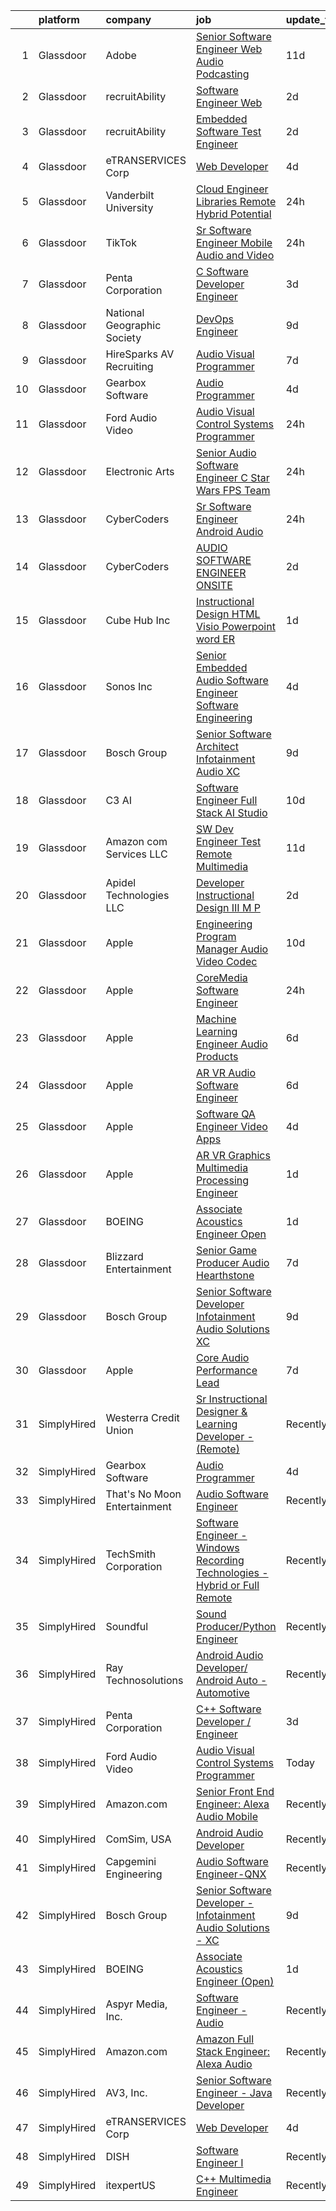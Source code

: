 

|    | platform    | company                      | job                                                                                                                                                                                                                                                                                                                                                                                                                                                                                                                                                                                                                                                                                                                                                                                                                                                                                                                                                                                                                                                                                                                                                                                                                                                                                                                                                                                                                                                                                                                                                               | update_time   | location           |
|---:|:------------|:-----------------------------|:------------------------------------------------------------------------------------------------------------------------------------------------------------------------------------------------------------------------------------------------------------------------------------------------------------------------------------------------------------------------------------------------------------------------------------------------------------------------------------------------------------------------------------------------------------------------------------------------------------------------------------------------------------------------------------------------------------------------------------------------------------------------------------------------------------------------------------------------------------------------------------------------------------------------------------------------------------------------------------------------------------------------------------------------------------------------------------------------------------------------------------------------------------------------------------------------------------------------------------------------------------------------------------------------------------------------------------------------------------------------------------------------------------------------------------------------------------------------------------------------------------------------------------------------------------------|:--------------|:-------------------|
|  1 | Glassdoor   | Adobe                        | [Senior Software Engineer  Web   Audio   Podcasting ](https://www.glassdoor.com/partner/jobListing.htm?pos=128&ao=1136043&s=58&guid=00000181bdaafd27aa5a0f61212ffbb9&src=GD_JOB_AD&t=SR&vt=w&cs=1_4ca866ab&cb=1656744509271&jobListingId=1007951283146&jrtk=3-0-1g6uqlvfojm6k801-1g6uqlvg8joqf800-a4f231323184ed3b-)                                                                                                                                                                                                                                                                                                                                                                                                                                                                                                                                                                                                                                                                                                                                                                                                                                                                                                                                                                                                                                                                                                                                                                                                                                              | 11d           | New York, NY       |
|  2 | Glassdoor   | recruitAbility               | [Software Engineer  Web](https://www.glassdoor.com/partner/jobListing.htm?pos=106&ao=1110586&s=58&guid=00000181bdaafd27aa5a0f61212ffbb9&src=GD_JOB_AD&t=SR&vt=w&ea=1&cs=1_4664ac13&cb=1656744509269&jobListingId=1007971101663&cpc=9C4F014304452074&jrtk=3-0-1g6uqlvfojm6k801-1g6uqlvg8joqf800-45679873610a2f59--6NYlbfkN0CGG9KWCDlpnNsyBDyIiP_Q0811kl3MMa1wmNp0I1WtkTaTZU1gJWaiKEGe9oYuZ3BJaXZW2xb0dL9AmPmx88vvT_4dPwvUChtZXbeBVXuk9NFr3O8s1gPK6WZgNXHtzohum_xG8dX4dbts-d6y_jSLk6TmMo2gVw_Hi0jsbwNdrIyMP7DvklEXCT9lEkRlW0wb-UzflvRMwM_zbTYnOkUo2NUW3cOvVqLH7vLakTBCjmaXvz_RLNcd6mqoq3ZPnp-vUpadGdYwGimENyzTc4MfauXzW9Furj3-25V9Oe2GbyOBknZKoAI0y6ben5pY0Wbffgki5XK0OTihpMdIP7Axe_9Gb2LxKCHX6rDUIoppmP6Yn1U8hcD4a4dbnYH3DMmr0kSAdW7m8iRx6Xf7C426R9RJ0NrJ4xYcaSf-O3zjAg2_5hqr19JkBMKyFtP8tGCNqKOxodBjgO5E4yePq_RnhSbjgpyVMj4wkUmDLJOMn-FA8kj42NaoZwHlj1xiwKEcMhWMs7V8s4B63QhKfXSJ)                                                                                                                                                                                                                                                                                                                                                                                                                                                                                                                                                                                                                                                                                 | 2d            | Anaheim, CA        |
|  3 | Glassdoor   | recruitAbility               | [Embedded Software Test Engineer](https://www.glassdoor.com/partner/jobListing.htm?pos=105&ao=1110586&s=58&guid=00000181bdaafd27aa5a0f61212ffbb9&src=GD_JOB_AD&t=SR&vt=w&ea=1&cs=1_a41fcf88&cb=1656744509269&jobListingId=1007971101679&cpc=70D6958B2CFB98E6&jrtk=3-0-1g6uqlvfojm6k801-1g6uqlvg8joqf800-68bf03114f3eff8f--6NYlbfkN0CGG9KWCDlpnNsyBDyIiP_Q0811kl3MMa1wmNp0I1WtkTaTZU1gJWaiKEGe9oYuZ3BJaXZW2xb0dKsUdBSj9qgowUqRvgki_kYbpLGuglAvXY058qqgK3wCMyWAS-ki_gvvvpQGA5jLyMugVnswIAyaxVwBGsTTZ9Al5pgjfhfXatk1cBd81YYCJeOrrS2xhoQu1i3WpfycCg64JKPt9yMQ7dlx_pdX0eLnV5EEYkFPq2KGHLZJa2k_reCd_e52M_Z69_ayyr1-lRl7ny7TrPea8xpPFhlDPc6Xm5g1a9OXhXAChNPrpvcXfm2TwKAU_Vh_Zw3DP1Cjgjr7BcGqsB12PVjoQVlt1cqlXMdIFhlta93gvUZaayIs54FpfOnZzOwcUZH6_wvh8yjpCBoWVQYE43BrFVacSnFmr5xGndWaBRe1a0ph1OheT1Vlz34HoDgEAXczeDRfN4_uAPEB3G-xm-jDbYesNrai-8tR3wBajApzdE4Prz9Ary_4LMIgNBgy1exJ3N5owEJ2Vu4tjBP8)                                                                                                                                                                                                                                                                                                                                                                                                                                                                                                                                                                                                                                                                        | 2d            | Anaheim, CA        |
|  4 | Glassdoor   | eTRANSERVICES Corp           | [Web Developer](https://www.glassdoor.com/partner/jobListing.htm?pos=120&ao=1136043&s=58&guid=00000181bdaafd27aa5a0f61212ffbb9&src=GD_JOB_AD&t=SR&vt=w&ea=1&cs=1_a1867a8c&cb=1656744509271&jobListingId=1007966492253&jrtk=3-0-1g6uqlvfojm6k801-1g6uqlvg8joqf800-0b4d931cfa313b9a-)                                                                                                                                                                                                                                                                                                                                                                                                                                                                                                                                                                                                                                                                                                                                                                                                                                                                                                                                                                                                                                                                                                                                                                                                                                                                               | 4d            | Remote             |
|  5 | Glassdoor   | Vanderbilt University        | [Cloud Engineer  Libraries  Remote Hybrid Potential ](https://www.glassdoor.com/partner/jobListing.htm?pos=124&ao=1136043&s=58&guid=00000181bdaafd27aa5a0f61212ffbb9&src=GD_JOB_AD&t=SR&vt=w&cs=1_616385cf&cb=1656744509271&jobListingId=1007977526688&jrtk=3-0-1g6uqlvfojm6k801-1g6uqlvg8joqf800-c3977357fc7c0025-)                                                                                                                                                                                                                                                                                                                                                                                                                                                                                                                                                                                                                                                                                                                                                                                                                                                                                                                                                                                                                                                                                                                                                                                                                                              | 24h           | Nashville, TN      |
|  6 | Glassdoor   | TikTok                       | [Sr  Software Engineer  Mobile Audio and Video](https://www.glassdoor.com/partner/jobListing.htm?pos=129&ao=1136043&s=58&guid=00000181bdaafd27aa5a0f61212ffbb9&src=GD_JOB_AD&t=SR&vt=w&cs=1_cf603066&cb=1656744509271&jobListingId=1007977692020&jrtk=3-0-1g6uqlvfojm6k801-1g6uqlvg8joqf800-fb4d70513ed015d7-)                                                                                                                                                                                                                                                                                                                                                                                                                                                                                                                                                                                                                                                                                                                                                                                                                                                                                                                                                                                                                                                                                                                                                                                                                                                    | 24h           | Seattle, WA        |
|  7 | Glassdoor   | Penta Corporation            | [C   Software Developer   Engineer](https://www.glassdoor.com/partner/jobListing.htm?pos=123&ao=1136043&s=58&guid=00000181bdaafd27aa5a0f61212ffbb9&src=GD_JOB_AD&t=SR&vt=w&ea=1&cs=1_7b1cd10e&cb=1656744509271&jobListingId=1007968416590&jrtk=3-0-1g6uqlvfojm6k801-1g6uqlvg8joqf800-40ff0cdbb3ffb393-)                                                                                                                                                                                                                                                                                                                                                                                                                                                                                                                                                                                                                                                                                                                                                                                                                                                                                                                                                                                                                                                                                                                                                                                                                                                           | 3d            | New Orleans, LA    |
|  8 | Glassdoor   | National Geographic Society  | [DevOps Engineer](https://www.glassdoor.com/partner/jobListing.htm?pos=121&ao=1136043&s=58&guid=00000181bdaafd27aa5a0f61212ffbb9&src=GD_JOB_AD&t=SR&vt=w&cs=1_7fcab3a8&cb=1656744509271&jobListingId=1007957299914&jrtk=3-0-1g6uqlvfojm6k801-1g6uqlvg8joqf800-01442dfdf19e8060-)                                                                                                                                                                                                                                                                                                                                                                                                                                                                                                                                                                                                                                                                                                                                                                                                                                                                                                                                                                                                                                                                                                                                                                                                                                                                                  | 9d            | Washington, DC     |
|  9 | Glassdoor   | HireSparks AV Recruiting     | [Audio Visual Programmer](https://www.glassdoor.com/partner/jobListing.htm?pos=104&ao=1110586&s=58&guid=00000181bdaafd27aa5a0f61212ffbb9&src=GD_JOB_AD&t=SR&vt=w&ea=1&cs=1_f389bc75&cb=1656744509269&jobListingId=1007962152211&cpc=2187E14FC6F1B769&jrtk=3-0-1g6uqlvfojm6k801-1g6uqlvg8joqf800-30d8063e3354d002--6NYlbfkN0CgISsLKYw0qJRFWluNVVgIYeD3xM8qesrjCvAKwjwwKRSQqxAUlElEhVVO1a0J4UkQxuKBuZqvV_u3_SluAO4p8IUus2WhgIZndGn8qQe3dORMnxHXS2SNOdrWatsl1s-WK7elDllfyWsddzaaX4hceKOAmMqhEe6FXSBvAtsWP1x7VpqR8zkOcCsgKwZgXVUnSPq8d75Q4vD7uMlpkuTYy1FcCqEQ4ztQ_l9b5G4m61BU72LAUc9-ziIimvMUKqQC6hxk5JoxfY50VJN5Fagu_AgokWnjWgAPQc0X8i7Cw4kCzlMWsN2h6N62yzj1-UklYHV9f4FrqaG6jd9fG8mo2oNuSK9DqgSWH2ak30yKiEYfDDpn2uImguDnpbeNDX0YQ2gGjFJV2YX_JvJDHumIKGPbbUEZnjeesnDWVnm1l5p6xyWaWPh9z-raYMBw9Kmv6Jq7zjOtz19vAPm5E8VKiFgRu5M9zgDNTJw45k96ZWygoTEluw5Q9q81lvJVA34ukoRGk0Fmy95RmalTBNkZ)                                                                                                                                                                                                                                                                                                                                                                                                                                                                                                                                                                                                                                                                                | 7d            | Lebanon, NJ        |
| 10 | Glassdoor   | Gearbox Software             | [Audio Programmer](https://www.glassdoor.com/partner/jobListing.htm?pos=122&ao=1136043&s=58&guid=00000181bdaafd27aa5a0f61212ffbb9&src=GD_JOB_AD&t=SR&vt=w&ea=1&cs=1_98586d99&cb=1656744509271&jobListingId=1007967708425&jrtk=3-0-1g6uqlvfojm6k801-1g6uqlvg8joqf800-b083600c6f706150-)                                                                                                                                                                                                                                                                                                                                                                                                                                                                                                                                                                                                                                                                                                                                                                                                                                                                                                                                                                                                                                                                                                                                                                                                                                                                            | 4d            | Frisco, TX         |
| 11 | Glassdoor   | Ford Audio Video             | [Audio Visual Control Systems Programmer](https://www.glassdoor.com/partner/jobListing.htm?pos=102&ao=1110586&s=58&guid=00000181bdaafd27aa5a0f61212ffbb9&src=GD_JOB_AD&t=SR&vt=w&ea=1&cs=1_71e81817&cb=1656744509269&jobListingId=1007977176861&cpc=10100C7693495614&jrtk=3-0-1g6uqlvfojm6k801-1g6uqlvg8joqf800-44dcc518f9355d1f--6NYlbfkN0D5Qh5ztHRJazBopTDU4c15ovZ4yuEHLDrRszDAd4mXZfEM9UhCL-UOGfuzT-KuljJ40nBEGqW7aBbUhUVGX6_0PWM0e8GI2zZ9JO4594xRtT-fOVn5G58ru5gMU2NEhfTFst6-Tw1YmZ5HHSpmjQ8S0YjzVhaCEFLztjlwY5zxJEfWZqr9VR3wdK-7XFD0rtfRc947Zu25OS0nQcWAOKoBdBhfqykN74CRjNcaXROZY1u_2AD11jgpGO5sW_UE22Y9phaGT3aPf3oFRi2JuHkrEMozTbUBwJ1wFWitLk3SlifamxWCLI15bcIVTlz6nRpFbmhSEIE2cz59abw8vIb21jBy5FW6QpGDyjelHx68LIW-RwhV1tGrPfU5yiiMVsiEk13AXon2_3aRK8LbX5WF9wrzqU-j1rzxt3H0mcTOTw83wt5RUAMIzr-quvKJMy6HgyuxGhrx-qu9FtHzg9uee1iRUy6ex47jJVcqi3KlSxjd_APqskb2vgoJQ3VLonLfXmKzqd2_H7za-QKzrfk4)                                                                                                                                                                                                                                                                                                                                                                                                                                                                                                                                                                                                                                                                | 24h           | Oklahoma City, OK  |
| 12 | Glassdoor   | Electronic Arts              | [Senior Audio Software Engineer   C    Star Wars FPS Team ](https://www.glassdoor.com/partner/jobListing.htm?pos=127&ao=1136043&s=58&guid=00000181bdaafd27aa5a0f61212ffbb9&src=GD_JOB_AD&t=SR&vt=w&cs=1_f643f9d2&cb=1656744509271&jobListingId=1007977803487&jrtk=3-0-1g6uqlvfojm6k801-1g6uqlvg8joqf800-17edc09a89127899-)                                                                                                                                                                                                                                                                                                                                                                                                                                                                                                                                                                                                                                                                                                                                                                                                                                                                                                                                                                                                                                                                                                                                                                                                                                        | 24h           | Los Angeles, CA    |
| 13 | Glassdoor   | CyberCoders                  | [Sr  Software Engineer   Android Audio](https://www.glassdoor.com/partner/jobListing.htm?pos=119&ao=1110586&s=58&guid=00000181bdaafd27aa5a0f61212ffbb9&src=GD_JOB_AD&t=SR&vt=w&ea=1&cs=1_9f7096fe&cb=1656744509271&jobListingId=1007977538396&cpc=654405A9B1E0A9F5&jrtk=3-0-1g6uqlvfojm6k801-1g6uqlvg8joqf800-23762c36b27480b4--6NYlbfkN0CpFJQzrgRR8WqXWK1qKKEqALWJw739KlKqr2H-MSI4eoBlI4EFrmor2FYZMP3muM2s5Nb0lMR34q9D4ljDraln6sxfP1KG9uQNNKWfwBRgSWjGVh13GmYmtulbvL_lWxCxQ2lRjCrPrqh3pj9oJforWq8MpjDBWwDu4NDJbWdvumv44t-5thIOSi-48tuqKih8QlyOgwQYjP8XP3AyA9hCUwLAt40PqDXjMHj6s5Dy2x-THZBGqupyXJHZgBGFdmLzzToeyX9dA_7vF1SJLazfxDnLK6thfFH6PfiYYgwzLi7UBzWM62TzjoJx6ouctCus_mcqC_It247vMKSrEQ-I197-xlqlrc6fd2HVKrs0WVAQCD-LPwfFzMJJCq4D8_DxceejxLGEY7Se0KWitHCSHS2t3jkxiumJ_f2i5xhKo6xhyX4PMXqMV7CEMbmLZjcNX4mcl9TImAVYsLnFy14H9zRFi4uAD-ViRDjoJTgI3KLGJIgXu5m_gyCqfWgvFMQQ675EMFXPqsXHRUSK5FVXXDUu8Zp2IV43vdL9x5ObHkv9hgWOQDcbWW7eSkzlIJ-NQ65MyImK5Cl-GpgoOWcrN05gGAN0fGVLW-U_L8Vn8lsO-6g3TpD9wKpsIYk9y1oD3vk1sY663C8WfwTpPf8hu_NmMx7JSoPSBXwuoVsffcJFGofgWM2YgGiBb_9h4rqXb0nh8BgrPp2sgKGkMyWnwGwzgREipHCmW7BOVg06uRGVaRKVsCGhgENi9ZCov-zsQTXcTfk-HcWI_LhMqcuLdGoHYzz-wvQ2G9vZ3jmqc2kpTsbmCx6Qgcuvbul1y3JLVhKwuFhSF98rTfItLLClKDbDIozJbF4lBlTvfPZ-NsL5J6Rfj3Qq4jCIHUqdfFltjgcQU_AH5T15tQB9flST8LQeqYQ2BzqFKp5HLDP9G_kUO5VT9o4chuWCMAW2uAlA4rKZ2cb9VJIbG-WzEQiOn-JClUYU6eK17kgg3IZ37Q%3D%3D)                                                                                                                                                                      | 24h           | Encinitas, CA      |
| 14 | Glassdoor   | CyberCoders                  | [AUDIO SOFTWARE ENGINEER   ONSITE](https://www.glassdoor.com/partner/jobListing.htm?pos=117&ao=1110586&s=58&guid=00000181bdaafd27aa5a0f61212ffbb9&src=GD_JOB_AD&t=SR&vt=w&ea=1&cs=1_466d3012&cb=1656744509271&jobListingId=1007971116105&cpc=FB7E4A1762AE5BEC&jrtk=3-0-1g6uqlvfojm6k801-1g6uqlvg8joqf800-7de74258abef3f4f--6NYlbfkN0CpFJQzrgRR8WqXWK1qKKEqALWJw739KlKqr2H-MSI4eoBlI4EFrmor2FYZMP3muM22GLzNsMmROHlFnW462upHBo16MwKCrZUPY5sbUmJVvFgZlZOB6K4TTBzV2oLj440xyaVcRxuZVT_JFALo6hknkCb_DgauWlCsisZ6WgS4VPUdUOmzlgbvnAcsg0Wfgml7dwm1KccKXEPQj5UqUoCpbvCw5RmU2k9jFuUnY3JOSX3ufJyPqOmtMv_hJ_b7knrl3G8vjh3Mf-IyIONK8UTkv5Rw9bHRxiyHu-2PH-DkMEt7r9R6-V_724HRe5cVpRaQVq7cWhD1gjRGYt60W34EAiYVGs0fEBYCAXiYnIC2GH1MebT62U7cZwVTajJyHhnIL5jP4_2KJxnR56ZaY13JGyLCD5H-_kHxvI2eBNhF8Q_8Q5RejYF3uBzvAxEeIDxix1knLy5Wh1aq-afSY9leB9BgNIqXcc9dzBYkxlnf2VxWx4nUGnfrYP9cmWXGc6Zal3n_TyXR8QBlDIVrIY9koyfPwy9QDqYwoS9nshi8_Mlkn6Xe06lfggSiMAmWwaWXMkZI9ZtnSerJK--3ztV7tab7hOnybF0bLaPwMFdfvfpvYwLOLN7xOqylz3-3oj_YbN2QeKobnZtmFcAnT4k4Nzf5VTshq_jZMCFxWmOeeYW0zi6fF42sXEpJKkEVzeWJPYcEDuZFLtCzDi615pYSfChc_-0Wjyc8Tb8tNMBERBTPG4WffLJGQg9Z8-ZLjHBdaI23oW6fJxhsY7rMDik9BSrX6U6yw5kOxQ9mhS05TCFwb7TVWbImsO1XZzJ5Yr59jbibaFGqcMgy4TDlJiJsbIcdqrsg53kKex2ZPAqgTE5vPuGQiP35xsVcYZZh3Af_OTvlEOLM9_dmlYk65ozvTvG1dyHUMDfNOZbeno-WngVJ2GpEFp_p4_HPwtxjwQya1PN_DCFGOGYkoOP_926djwCVtzNPu2E%3D)                                                                                                                                                                                         | 2d            | San Jose, CA       |
| 15 | Glassdoor   | Cube Hub Inc                 | [Instructional Design HTML Visio Powerpoint word    ER](https://www.glassdoor.com/partner/jobListing.htm?pos=118&ao=1110586&s=58&guid=00000181bdaafd27aa5a0f61212ffbb9&src=GD_JOB_AD&t=SR&vt=w&ea=1&cs=1_43f5c439&cb=1656744509271&jobListingId=1007975341514&cpc=451933188B21919D&jrtk=3-0-1g6uqlvfojm6k801-1g6uqlvg8joqf800-ecd5901aeb101fa3--6NYlbfkN0CYTrP2MReuBlROm19G8TXqBXouW2qqVrLkihxTFAjaYCIWXfRtmZrShEMZzAnDSvdQj2cpo0qUm1F9zhZhnNcxq4a7XbrnQj1BbOi0JSS1mDt2dP69oqt0iQt_MhQluRMyWtpnChijNv6BxN4Kg_uDaQDhZ1iyqcg7B2MnrFHfp5jp5Mc40rDVISWqFcIdKDmMZSji2t-tSOz5h4q7F-cPXI7MISYp1Qmqxt6KXvhlygpT3OwSVQOuZrkkoShfYu9rJ5uiLV_4Ed2nIUc2KQLo6gfW_jkquGQqu0SJE5U2ZjyTG66W6T1-15mKLE2mFoka_Wg7yUilz6N1QsPyCSqFnkbz2Vxaj70koYwyjxp_a8W5pJFLWkm9euAgXThUYbW_zTn4urpAhiYnXmgtFx1oaDkoBrWcNC1_VjnNhBGbTUz0-6MiUX1r8hPHzobpISzrly06_p09Eri1fcex4NZ0MDaTkYqVfF_zUFDMLmULGPcN24Fd1VdqP97PCLxmQdn5ELtOqT1UaQ%3D%3D)                                                                                                                                                                                                                                                                                                                                                                                                                                                                                                                                                                                                                                                      | 1d            | Chandler, AZ       |
| 16 | Glassdoor   | Sonos  Inc                   | [Senior Embedded Audio Software Engineer   Software Engineering](https://www.glassdoor.com/partner/jobListing.htm?pos=126&ao=1136043&s=58&guid=00000181bdaafd27aa5a0f61212ffbb9&src=GD_JOB_AD&t=SR&vt=w&cs=1_8e914fa3&cb=1656744509271&jobListingId=1007966031000&jrtk=3-0-1g6uqlvfojm6k801-1g6uqlvg8joqf800-9322bcbcdf7557b2-)                                                                                                                                                                                                                                                                                                                                                                                                                                                                                                                                                                                                                                                                                                                                                                                                                                                                                                                                                                                                                                                                                                                                                                                                                                   | 4d            | Boston, MA         |
| 17 | Glassdoor   | Bosch Group                  | [Senior Software Architect   Infotainment Audio   XC](https://www.glassdoor.com/partner/jobListing.htm?pos=113&ao=1110586&s=58&guid=00000181bdaafd27aa5a0f61212ffbb9&src=GD_JOB_AD&t=SR&vt=w&cs=1_32315370&cb=1656744509270&jobListingId=1007957424152&cpc=9C4F014304452074&jrtk=3-0-1g6uqlvfojm6k801-1g6uqlvg8joqf800-0b68e1a7df5e7c94--6NYlbfkN0C6GWNaujYxALY5cE2_tEHrxFJ_nxpjx3wh1ke1yD6QSF_gWAnu0BYVTdBq5zeqwu-GkWZbW-y74xdAex0ON_AyBmFgpbwJhnpp3ZfuWLf4pT1CGDb4umn1GDx8JvDr6pyqQJ8rki5-mRHEqKO6ocBSPTILDk9Pe0G2xfvDDQP9e664x4DM0VHO6-br2wVBVb8T6Fj720PawlkWmN3-dK2MrGlyMEdDFXJ9kvwd-z7sj49HuzdaDuuatZBlfmDPESXYej7q2SgrsKYVDgNSl0yPgyvpC-5JmQkucERBbcKoehJq60jTKvv0tj3vVDUrK9SdepI91bbTkOop8XQKpPzUNe_7ukZ9RouBryZOiYBkPRh4gPccv1nNoaan5lE22iWN-vIDN-EEB1yYvVQjsv3P7Mz9mVvUF6bxdTu2DdpM2ZLNlIBFjlNO_RPn4h8QfUlpYWVuBNCJFUA1kaCx0ndFXzAl0c2npgXRGb_SJOVJn527Dlk95aZIFwVEzw8DdQznlKXRYbCv_AE1XAHGih-O00xFmkj85B2bos1PFCdvQ9vPMoi-Puy0gWwqGhCFyjbVb7lEEh9XIT2g67fZQVKIxUIeUUb5RRCFQSBxMvCdUIGBaXUTDPWTITPAJuhVLi3sD1KYwIwrotkl12U34yDaHXAP6WK_pAOTWN58IVqZyfxX8UCiUt2uM_J7PUUEjWybLxWOeNYWzoBxQ6gBemyOlPdIz2XHTFmZbnsNaluJQcFYgYkw8dCRmGlnRqDYtetislHmtgnaG4ciPb03FJYU05FTtHjUdRl20XWbJMgLOK6e_4zTJHio9mshIOTD9jgO7AoLoUOmvW2jV7WiNp8bkZZTIWcbT6ljEybpy13RKmNQzKZrRvEV__j17ADTtQOAC6bSySeQQckEs0gfXZk7uQb4EpkecgWXDYc97FDCMIt6FgtWtQU8vWvDJATr4vek7W451zjgFbnBieV01-53oz21EulVSrIxjwdw-c56OHpS0MuQvMVoPA477oSn-5vFynL5rQbZZPuDJ03cVXild8JnM0gFKPwZJAbbyz3by8jhzSrxXVSV0A0Sn5GqxP1HniQGIGfCGUwk4KEn0GTH3NyCfyk9IK5NdMZHyayqJrTb66W_Z7cF)                         | 9d            | Plymouth, MI       |
| 18 | Glassdoor   | C3 AI                        | [Software Engineer  Full Stack   AI Studio](https://www.glassdoor.com/partner/jobListing.htm?pos=101&ao=1110586&s=58&guid=00000181bdaafd27aa5a0f61212ffbb9&src=GD_JOB_AD&t=SR&vt=w&cs=1_4bc61b1f&cb=1656744509268&jobListingId=1007955521196&cpc=F9191C8EA77A3907&jrtk=3-0-1g6uqlvfojm6k801-1g6uqlvg8joqf800-8a96c50a49112854--6NYlbfkN0D4bo66PM1kCl6wRamJJ6msh9qR2jct2W0HPAxD2Z39HPVI8R92fM7vzalm-pQ8GBExpZt1b7x_CaGnJC1eJHHElY3_0rZtjkaWreWzEcucCyAKoItwTx0qOk4CRfNPmUwKX9_KrYPTeugbMyURB8cqgV62Xjxj1I7shyLNe47xDgoMvdvjZUv5DabX04SCCFu6xfdT7w6haqyf-gwOHAgD2wiRlzZoiWwLff70WEy6-W1lzctxEMIihSfvBAZcnxPx7XdPohT-aVLX9XGw4p9lw3h21yLOTnDuJINwuSkCfwi6gz9eTRMyUc9wavIBlFXl47im8QO60hJ2ZMYJlchcZcyWAFIvKDK9JVP5in646Y4QA4odyB_Hx1PXIBV6NGnhNA4bZvhYYBFj3KDuJW4q70hk1cQq1pTVpqmZWiBjKEQVL8LXnSRPZWMxjmW1t6PZG-CbK5naIu7h4nYOiQzB)                                                                                                                                                                                                                                                                                                                                                                                                                                                                                                                                                                                                                                                                                                                                   | 10d           | Redwood City, CA   |
| 19 | Glassdoor   | Amazon com Services LLC      | [SW Dev Engineer Test  Remote   Multimedia](https://www.glassdoor.com/partner/jobListing.htm?pos=130&ao=1136043&s=58&guid=00000181bdaafd27aa5a0f61212ffbb9&src=GD_JOB_AD&t=SR&vt=w&cs=1_311fe61c&cb=1656744509271&jobListingId=1007952222683&jrtk=3-0-1g6uqlvfojm6k801-1g6uqlvg8joqf800-107a7c6cd60db4af-)                                                                                                                                                                                                                                                                                                                                                                                                                                                                                                                                                                                                                                                                                                                                                                                                                                                                                                                                                                                                                                                                                                                                                                                                                                                        | 11d           | Remote             |
| 20 | Glassdoor   | Apidel Technologies LLC      | [Developer  Instructional Design   III  M P ](https://www.glassdoor.com/partner/jobListing.htm?pos=114&ao=1110586&s=58&guid=00000181bdaafd27aa5a0f61212ffbb9&src=GD_JOB_AD&t=SR&vt=w&ea=1&cs=1_4c9f28a5&cb=1656744509271&jobListingId=1007971118065&cpc=AC285F3A3ECA6BB0&jrtk=3-0-1g6uqlvfojm6k801-1g6uqlvg8joqf800-59fe664ff94ea83a--6NYlbfkN0C-xuqgdbktDILJoi_o42Ntwte-sxNwJl4lq25EOjgqY9QdTvxhiZuU73FoiVdnOk67AFNhSwXEKX4mObxfrrOA-geal6H9DRqbEnd4vjH1q4OM012OE7YutG7o0AWZGYV-rNMEYq_ieIZSjLOr3U7jruqw250lHhT2B_-I6PKUJD-ySAzVL3F9dacZb2kT9_mVxUizDWlgxTQbQnUz7P3ESltCkAwIm1uLu4couJ2mNIG23EmWAr1JisDffFPHzr_YDwrZ56fdciXY6P0lLzzyUjl2IRX4jQo1k1cr-VXxL-R5Paw-PE-8z6LCzmEV_dln-rstYjqvDV-WZP-qVp4GvERy3wTuEPdQWOxSanpL4kfPJXtwu4iq4-_YfU0hUmB-y2iISMWAFHkOQG3i5yqAnnwqdTTF8TtPMgVrxSWXdPYXZ7w5gZov7LTZ9Mitrs0zkxYyn4ieeAetayywpUv-xI1vjBcIXoE-EkGXfy1FtJKvvlzB1i12xmTF-pVaXDrwNKlbpz0-HbWWSFIrKPlql3Y3EriYY6Q%3D)                                                                                                                                                                                                                                                                                                                                                                                                                                                                                                                                                                                                                                              | 2d            | Chandler, AZ       |
| 21 | Glassdoor   | Apple                        | [Engineering Program Manager   Audio  Video  Codec](https://www.glassdoor.com/partner/jobListing.htm?pos=116&ao=1110586&s=58&guid=00000181bdaafd27aa5a0f61212ffbb9&src=GD_JOB_AD&t=SR&vt=w&cs=1_662115f3&cb=1656744509271&jobListingId=1007953436763&cpc=334ABAF5D42DC775&jrtk=3-0-1g6uqlvfojm6k801-1g6uqlvg8joqf800-b17caf65b5d43fda--6NYlbfkN0BvKrLyj5gPmtZO9T8euul8TCxuuKNOtzRJOomxnwSEodTz2Bc-sPZlADHp0xxmf8XfAJfSxRxFuk9x7QFLVgPHrBCi65fHMzUsO8ccZtVB8e1_X2sksr60Kt16ybr2qGEP1DTkV51ixCktGAJgBjhqpBRrHKvR3v59HaHnr1mIztCEC5ClkzGxC1Ft0015Y08S1WMVlVnFaGUI6IyKDWxNc3KLcvfUIbKZ16bJvLN3oVv5V_uw7r-wvIn9RpHml6IwBPordwba_VHU7ISTjK-OD4IlOOitde_rufWvY11629S_L5uZXYj2xz1nIuOAXQHdcQUgt3oYlPTeZeXlM5EXsr2ckPYO7pK5yg_FnBuEPd3wAFBx4vd46GuKeZQ5w0PzclnOa_5dPzG1U9YdZUhW3fmIkEQbHOxOgfZT85npq0cOHfeCC4rE1U9IZkVFhM6J3P4IOXPAVEqYPeyDK_YVwU_Hy5tiXlBcVGbHwqLrbZN-u4EFznbCZm9LufQgmd2lr2b2AyyjuXM4znmUiE-775TbtK6A-rVk6xG5v_cJv2T42qfButtB8TVOnT9LoaA_b85oD6zxh-d5bu2cAm2uEewZNCkfIy_QN3TNIyfnC4Yd5seE_75QBP8wo_ik3SXKoriZN_nRWvcSFVgbQ0R5-X2K8sts9ymDkgLZU2wQq5Hc9bRcATPDb0bkdnDEOSREkK7GFVE0uMtX4hohdlsSrxotkThTkvz6GjI0ynmTIDFP6BaCDv1enWUPXQN5feYlFEBfSNDJrFFD6JMO9aFhoemjE9sD6feaXs5XTrfjOe3cy8Wk4FpvfKaz54U2Cef3AqguGo7E7VzmTbhHwURuiWxrHz8-GqyFKYLJa6efOdtaCy3nMWdY7sQvpLh0B_EIYzSnYQp2YWFBMS-ovb5p2ogdXEARe136RxZNF0Wsvf84mYcWfKcmwmQe74NiZP54v-BYiQy79dv9uPwagYy7wI6EFDsDVrdCII2FQcStxg%3D%3D)                                                                                                                                                               | 10d           | Austin, TX         |
| 22 | Glassdoor   | Apple                        | [CoreMedia Software Engineer](https://www.glassdoor.com/partner/jobListing.htm?pos=111&ao=1110586&s=58&guid=00000181bdaafd27aa5a0f61212ffbb9&src=GD_JOB_AD&t=SR&vt=w&cs=1_6042c5ac&cb=1656744509270&jobListingId=1007975871307&cpc=F41FEAB56D215062&jrtk=3-0-1g6uqlvfojm6k801-1g6uqlvg8joqf800-7e77140ff1325a41--6NYlbfkN0BvKrLyj5gPmtZO9T8euul8TCxuuKNOtzRJOomxnwSEodTz2Bc-sPZlt2Zgji_QUXHSttm3qWDpamiBvBmTRre9KuJvEXwYRhheRZCDmcoME-eCu_BcdpDv9DGBwDJaPoI5SFYArNQsO-gIclnM_Ig0IdukpxIQbmsThR61VUMK5U4sEYcEBj2baDVqnM9GFsXECRQIRZ0Y6xxIIAj_LjXyp-Hgaa8Fa_OBBgRjZNMqt7kU7pPMw5EiVoZN55Y-JxGHyJ0PhqAJDCLc1AxdahDggCVhG-mVMdgia9h1r3ksYmi3Rw9aSJzrIFjq25l7Re09xauri6Qcj3UVGsBOL0LBqxQ6ys3MURkQgw0eju7xMv4GefnkrgHw1YwNBIP5UT0GXRwWQnC-e7fCErIKkbJk-6sDJnOlBoobZfFTLSlSmZMdvnDDYuIQcJgrOndQsEiQ_F9Qwk-at4d3KIs1eps8y35FsM6rV5lY8U1nj2KEeWgCiHHUiv9pevFAgAsyKQ16SojVUMKwsmF3ogjDGZGCy2_0hq9CRQ-JIf-a4aDfK8keHmNGxOdzQwopYnLqLqjI8E6BOOfwxi2z_Rw_MwKXj1eWGREBCasPUgR2xgvnemobRckqSMSXwZT2bZv2dbNOUIIK5T-mVj06H_laok0RVamglnSHLVNE9H-jrQ6aJwCKxvgHIlYAmD9e7HOqriWHNDdvCjQnard4Lyux-_HTTmirjpdlgExLhqyBs1dgBHn5daZKU9FUmaCVmZ7XFgPSuLxHJPsM2nhVMKkR_wjN627c4IgyiGup7ZGEWkqJ9ioHgkyHnV-hWk6c_VUZ-bTfaXNRT2fA-D7bRyNi5Rl6LS04PN4Gh-bnjlQ4kQihi_PMgVh5LYMcM8edJBifKUeg3o2I2l-gZnEYXRfLpbhe99RY34QNWr2-fCHhstDY9mIPdx6oG8PqH8kj-RKTEX2BlCjfQrlUnQ%3D%3D)                                                                                                                                                                                                                     | 24h           | Cupertino, CA      |
| 23 | Glassdoor   | Apple                        | [Machine Learning Engineer  Audio Products](https://www.glassdoor.com/partner/jobListing.htm?pos=109&ao=1110586&s=58&guid=00000181bdaafd27aa5a0f61212ffbb9&src=GD_JOB_AD&t=SR&vt=w&cs=1_1d7cf90a&cb=1656744509269&jobListingId=1007963574780&cpc=0C139D4CAD5A6DB2&jrtk=3-0-1g6uqlvfojm6k801-1g6uqlvg8joqf800-c49561d505b56c66--6NYlbfkN0BvKrLyj5gPmtZO9T8euul8TCxuuKNOtzRJOomxnwSEodTz2Bc-sPZl8WPllYOnI2hdnddGV9WK-yG4EctdurmsYwC992_5eXYIZR5lJ9xYBk_c5lstKlbpnEOWoZXcRo7NjLf_0wBQDP3kvrgQQTOpgCWfN13f-FPi62jZtSX6_UEb4kAQ-ltSDRVeoNgT_po3jLxp5DVw6T7mChCgqTxBPqOMPN5F4nKxjgnX53-oX2_MGgvt-GBnJ7E2_vW7SE6qDo36ZSQV9HvRAa0cm7zqDBAPuCYUfyG3yfUS7oHDfRacAxcb8c6_UZuJV2WTIfP7XM-K0zPWPtg9WbUUojiuyyASvsIWY1Rs5HzsrJdTIb0SjBhc7GJGJDIkTDIcG_Wc1yRzuTufGjS0-t4fTX026JJYL_AUTQkquJA7Aw8Ymym1CBtYaez9keFv80m96j84XuYoc70NLTO7fBaN5T5JkqoRTaK3wbHyVujBV6GhoLvGn4_kOIgBk9DM2fT50gtxc8rIHTzHcqwuNdtR9zY_EO9gkxnxzFmt0wsSPiSoi9rJWtK61P7cf_e25jOyxlhKsWYo5oGlTkjLxL70r9sPcPKXyN7GHjdjAEbQ6Sv3mTU_VM3l0BLbcWlfksuhgPBQAUUXvHCRVJHlJhZc_VYkOPa2zAOQaKfmzH44_sPapTo9hxgwVg8_JeYVBNNdtG7MVwIH73E1r7jilqK7smqJ6fX-13A93HBMomnojgeQmREBxlGeWvtiImuYVaT5ceTRJEmf_dkWo-ndysqFTFF1cuI9vjv1W_AJhzk-J53sN9WnVK__xXqtTuMSFLP0P7OrAnTXules8Yidq0QHfNTW1h4dsM1UjiZEdhkB0IT24TUug71bKnntJysNcLlZnYFj9xHLo8AAC6gyNjPFOO3JAgaSZL2Tp5-j6Zom1zwl12vGIgK8RWOJtWC6JxW7gJpL9u-3pp2rHgh5yRh8z0tZS5UdPpxh2wkBv31jbr8INA%3D%3D)                                                                                                                                                                       | 6d            | San Diego, CA      |
| 24 | Glassdoor   | Apple                        | [AR VR Audio Software Engineer](https://www.glassdoor.com/partner/jobListing.htm?pos=112&ao=1110586&s=58&guid=00000181bdaafd27aa5a0f61212ffbb9&src=GD_JOB_AD&t=SR&vt=w&cs=1_6374a4bc&cb=1656744509270&jobListingId=1007963574711&cpc=2CAED5C921A5F994&jrtk=3-0-1g6uqlvfojm6k801-1g6uqlvg8joqf800-edca1715a866c5ab--6NYlbfkN0BvKrLyj5gPmtZO9T8euul8TCxuuKNOtzRJOomxnwSEodTz2Bc-sPZlt2Zgji_QUXGm5sNVjRZOI0W2NPnbjb0UJUqzDzfwLoEuwV5kgex4E3eGB3UUkQgWnRXE_J3V2nM6BCUbhepPvbM2ub1_VaIDmJ0OnqJkvh8gK0YYCYKsBj3lieWvFgCyI9sqlHaFejwTydlfH2XHtf9kV4Be1Cts8R52rIQ_aRwdX_nnKIn356nwD-8pTkNLc4KwIgSCtNw3l-wNBDM3zkiID193hTbo2dQbjOoPUiPIoKpniLg-RszEcaPIj66svNT2lXkLQBjKPO9Qg7gImdsb1D2mUZfNl8rYGvxA6dX_aULXMmF3_xGeg_zcKVdn1hIHURlAw4wUrEOeqJDib-qrf9i8rk0acmjOY8xUTqtCJumom0h-My1lDamtgoHDkCRdVSTTyWN7uYVF2_NcUgKIeZ23Km9Nv_YybeaTE2sOCuCPcMa9hP-i4ZD3uOe5Oylyp1B9M5seHof_688QYZC2kFtx1JrMirB50TXzhOoA6-byxQGjFS0mjBRrvJvuBLOl7bXhzkEGjw23E5w7rnIgyvZFyCObRF4Smokph_6okepaIByosiBMsITrHDuxGmOjstteScX48fh8fWa95jp9eLAFP_T-Xi6dqfM9S5r2C-RS5W_UXSaWMpEsB35RlsFCtYwin6oicxYO2isO7unypwc0TkbQzx6HavpPUY3cfgqZTtEdNkLJdx37BxNRitR9u6xWvEnpuaz2UpiP7ExV4Vbm9trxRlFQMX7jk1Jyl0ajrKGZUcyX33BviS0Pev7VKXspSt1M22TgbnY4q9F86rFoRVUh2MfnescLYF2B7iLrrswltbYxqS2FrbXfGHBxYSj6iv5MLB6TF0Y3evX5apFUDY5_ntI_-uRu9ihaCUyyAMHZrQbcnBi2ac5U8dVB8FQFh_l8NgWt7PND8n5dO1PClAAw)                                                                                                                                                                                                               | 6d            | Cupertino, CA      |
| 25 | Glassdoor   | Apple                        | [Software QA Engineer   Video Apps](https://www.glassdoor.com/partner/jobListing.htm?pos=107&ao=1110586&s=58&guid=00000181bdaafd27aa5a0f61212ffbb9&src=GD_JOB_AD&t=SR&vt=w&cs=1_d9bebd67&cb=1656744509269&jobListingId=1007967756886&cpc=F41FEAB56D215062&jrtk=3-0-1g6uqlvfojm6k801-1g6uqlvg8joqf800-0bdade9f17a86fb5--6NYlbfkN0BvKrLyj5gPmtZO9T8euul8TCxuuKNOtzRJOomxnwSEodTz2Bc-sPZlt2Zgji_QUXFXELoxp8pvApMoemC94hgT6e1pIA7KpGF0abhR2I4x_dmNZn0zKhmiAFZQkHW95_SRBTwkIH9UOabkQfzwdyecwpWnKUUm1bCyR1lwu0EfU4quPUf7VXs6W7ZIDUtpCH9yWOqtIQk1Y6u_zRN5lCqkyDRDCMC6EIyS62O5-a_vd_fIFlhtGQ571b3Mab8SyDOk8nNQvdgepZkxZeoYntdyh5a2sKJ4aSs8kkhXbgtsBiTXOaUwYXB6BiWNjBMxQtDaBal1DxIBy67Q4CPzN9x4aA12EsPCQqY2wd2rOZ9ljWylpEFlLQQC9DcXjeUUUlB5jeXwrXs4e6S1gl2SaG6x_pvIyVlPJLK64fe0srmjSntQG4TKGIKXPoqJ8WSy6Pt8x78YQd-PxSF0qLbbmeQR24Gdk55uOSL0jgjaGlOSQ6NyOLeP3mS76zjpzZxAd_KO63wuAFeok_PFuI17piQ7xtP0y9apXc2N3nbbO0URcY_ahAYxjlFhITD5HHMxB2ExXwDvD41hdDmClVCh6Wh0tVT5wq1pTTKP68vef_0BUG1uH0c7W0ieC6dndkdCgxhRl2EUt0b9zmi-AhJaT_N8r-YqeRC0-jnVe_58WPNFrD6Ua9-pFc_2rvzYswgX_TrJgp2pEMc4gyttmYfRjC4R6DboSJaarioGN8Wip_PDb37M4juEqS_hhLGqM_7wZL9mFTqWdowxbdqoPk3HOQf5aA_Pw-ThkzytMHuqY3JGv5nMsQ0JqDcb65oWzzHcmKODVazX7BxjvFcf0eeccLUhux7Cox6R3uo3pg2_yGj5-oJJ4RiU_0ewJVOBRABh6peN27l8fBtvNr4YBuuLSzj_lL_4pfluap_iRoeM7JVwG948YipEXw1_KrYAsrn2MxrPofR6_GhJloJWPPpu4r_s)                                                                                                                                                                                                           | 4d            | Cupertino, CA      |
| 26 | Glassdoor   | Apple                        | [AR VR Graphics Multimedia Processing Engineer](https://www.glassdoor.com/partner/jobListing.htm?pos=108&ao=1110586&s=58&guid=00000181bdaafd27aa5a0f61212ffbb9&src=GD_JOB_AD&t=SR&vt=w&cs=1_5ef3eeb3&cb=1656744509269&jobListingId=1007972446479&cpc=F41FEAB56D215062&jrtk=3-0-1g6uqlvfojm6k801-1g6uqlvg8joqf800-3bf16f8001782a40--6NYlbfkN0BvKrLyj5gPmtZO9T8euul8TCxuuKNOtzRJOomxnwSEodTz2Bc-sPZlt2Zgji_QUXEWVZWMiZmYmJjFihw_rE2R2VFrrvJGuTnAo7HxDR0QCp1NKBd5xIOQ1pjXZqTsh5Bxs3nXPlF6_Tcqp9-nqCEQfSFfgxz63xNPFDIA38TuzvKN7CEePSF4eNcVWD8moanEVgT-D0GoiNuCSZRXxgHwMSiXy2FlzmNC03wcRFt4vWjB3cGw3u8YdtAqu7q-rAZvSy097YIkC9LED1kc1GZkW-3KizNvC0OC9_vFpigSes199AM6Ry51VH2IoOmNtZ28H3duPAQ7IfWHolO3OX8FE9aHQdNURno9CcDvW6LklsrEFszs6CajodXiACNPBgoFqMmufUVGxZJfktOGedfmpBmN1Ls_ZqovCy5MzAU_7FKQ5GMVlOl4F_EnDc-PKOVgjzFLN2k1K2OLxvtvSYASHBsNVvQZDwJWNO9xDvRx9MvF1pVySZUfL2WSdBMh-3jBLZ0Sn5lZ4LDQjR3FiNTWenGNZFWMdQLthiYolSeUoxOPcytA3Y9zj5ZIakFfvL7bP9PGHRjVDOqQ2FmAT9NdM5JtVkTEjV22homC2295uyDkaw_iW0zXNOBoFJ4WEHQUStFI2ohhkt6tflCmOokij7oTtuA2uvu5T8OnvObYmNgPwOtPHW7b67G8Gje3YI-536rYalA_kDAvIhPYl9CX4N_ePr7OBMWyqJWBZFuEBgcSk03nhSQGh7o3WHxXsYBMYa7rb82broNUMDTnMgZUVUbV0d3ikV-P_j4f8Rvm40YvcEiPfMvQXPMifK9eo-7wK1WYLUYwe3Fw8pD0Xbx9nqr5SgetJT8CCutNZWkjADBC8RJcWABkROdDvFlau4HxO0i8VLd5gw_OjrSTPpToS1GKzDSoMK1cE_17oKYbdfusG7KdhDe1S0e2-2oh2w0ZNFYeiiGLYw_UnpuYlmP6FcntP4zYhf0%3D)                                                                                                                                                                                 | 1d            | Cupertino, CA      |
| 27 | Glassdoor   | BOEING                       | [Associate Acoustics Engineer  Open ](https://www.glassdoor.com/partner/jobListing.htm?pos=103&ao=1110586&s=58&guid=00000181bdaafd27aa5a0f61212ffbb9&src=GD_JOB_AD&t=SR&vt=w&cs=1_4aeadac6&cb=1656744509268&jobListingId=1007973818186&cpc=01657B10174A43CF&jrtk=3-0-1g6uqlvfojm6k801-1g6uqlvg8joqf800-5acf73f29a1d07d2--6NYlbfkN0BddK4H-tsabPiX3BvkwhvbvP4OkLNzlRX6egXJy9Hb11ERhvpR4KXHOGIJSt-F4EmMxiZ1000gRY2SHCDyUBP4UCGQs-2JDugEzJbym480mHxE4zM6UjxR8-olqn5IftNVTFe92Bwbvo2_a14stxgPRnzxGkPbcPY_0NhnvD_Lua8YalAZyhT3MNZldOFXtcmNkLbXKWkRMBW6E6p4UCxUfQttjYW2DTii8Y_8xPA2c1ttptPwuLawikBFaXMzUmgF07UQs-sboIBkp6KJFEBDEggVl5asPPWF0r_aC4NqCoNzkOnrOaYyG6AQ_c3x3FDxfIMdca5lt_1hvroMhjQCCqgG1T9u3new1rJT12oiBNzL3t5eKk78Zzg0bkVQxoLbtwopNgpnxV4cUc16STRs3OMKfWIFuxW2O-sEdXSE0zA4KagQFpg2)                                                                                                                                                                                                                                                                                                                                                                                                                                                                                                                                                                                                                                                                                                                                                                         | 1d            | Everett, WA        |
| 28 | Glassdoor   | Blizzard Entertainment       | [Senior Game Producer  Audio   Hearthstone](https://www.glassdoor.com/partner/jobListing.htm?pos=125&ao=1136043&s=58&guid=00000181bdaafd27aa5a0f61212ffbb9&src=GD_JOB_AD&t=SR&vt=w&cs=1_2162ad86&cb=1656744509271&jobListingId=1007962685706&jrtk=3-0-1g6uqlvfojm6k801-1g6uqlvg8joqf800-f0f0803741ef5ac1-)                                                                                                                                                                                                                                                                                                                                                                                                                                                                                                                                                                                                                                                                                                                                                                                                                                                                                                                                                                                                                                                                                                                                                                                                                                                        | 7d            | Irvine, CA         |
| 29 | Glassdoor   | Bosch Group                  | [Senior Software Developer   Infotainment Audio Solutions   XC](https://www.glassdoor.com/partner/jobListing.htm?pos=110&ao=1110586&s=58&guid=00000181bdaafd27aa5a0f61212ffbb9&src=GD_JOB_AD&t=SR&vt=w&cs=1_edc6e7d5&cb=1656744509270&jobListingId=1007957424145&cpc=C3517E2410EFB392&jrtk=3-0-1g6uqlvfojm6k801-1g6uqlvg8joqf800-3e359e8a7b640dde--6NYlbfkN0C6GWNaujYxALY5cE2_tEHrxFJ_nxpjx3wh1ke1yD6QSF_gWAnu0BYVTdBq5zeqwu-GkWZbW-y7449g3vPIEnvJ963c2bwh1m0wFhQMiPPf_K3ZQEd4orSbtmDqmwRasg_dKiDgJshRRxWLPfIcnWv9TdwZ2YJqCK64xFoIrNLgfWkZLG5LYRL2hKf1St_XN-3wA_e4M7a20CfBoDX5nJQ8iPS70v1E4dbmdUKkPPFKGiq4p_RWd7qFcf164t5IzsL9g6dhAV1PPeuADGhJJsYO6OZRuREEqICp58mKmsPFTBt4lv35dVJlf-poNyUOnSDmP3mpg79jvKbIlbfYsHS0gaoG_vAVjaFE4X7ot8ov1MJ9BELnvfcRvJp0O11LweVra_L2GCixTxWUPiSMb6fMBW3iUNwGzOb3y6DhdXX46VMyHdsUkV3ks2wt2UhLLiA42Ut28x7PHmm0OxD8GtJf-H7q0InFyVPKlwKu_OH9QxCjdACWwD8_DTIfFMcxnfv7YalPXnNqkgs5i6iUik388Ycl-dkzLSgt0r338UDuYNOq98xrvyf7Xxro5j_QvhlkVou_eUy5bQSxy-Cl4V2GkW5Jjlb16GsPwD7A3p1izeZ9ZdSAVoDTcRIR490VcDR9KdRihLzdhhIthWhY1Pcr2vZJ0T3Ks7l8Ut-BSwrDozJIIAjMq3-I5ZE5XNqnEsMEROKBkKtdojOzedXEbLYvl_ymr90Zb4yGcuEONsNeEVf0Vnm1juqz7PPs3jdv4vQt9QnYybcuU4P3sgaFo-XvHkFatKkfEmrFXHXJlyA8zxqbXpzb0mP-k19nRK-jV5bL5WNcB-PzYw1479PjFDUnBj081MEQkdp2Wg4GW9P1P-ZIdnhUp4LRvmo6jbPual6ZqM9dXLy3zt1dqg5_TdLDXAv0BwKKJh8ITtuGw9grXNdLtJvEm5jclAE_RTr2I0jqXyls5lmtObl471criuQenW7dswH5KXv_9OdY_2okjcXgl5GOW5CYK1sBHnGkxUJus3eJjA-cMWbKnavdgNoZC8t85zvk0FhXNBkXjALzUtmScePDu3wiYWHMCtO1qOAGXJbh-IzEi1DHnxFKCaENBGJwWsc_NOBFATZQonqnsQGiF8JxcF4IrIroJHeiPQU%3D) | 9d            | Plymouth, MI       |
| 30 | Glassdoor   | Apple                        | [Core Audio Performance Lead](https://www.glassdoor.com/partner/jobListing.htm?pos=115&ao=1110586&s=58&guid=00000181bdaafd27aa5a0f61212ffbb9&src=GD_JOB_AD&t=SR&vt=w&cs=1_44bec5a0&cb=1656744509271&jobListingId=1007962892427&cpc=AC285F3A3ECA6BB0&jrtk=3-0-1g6uqlvfojm6k801-1g6uqlvg8joqf800-35afd0e1723749ef--6NYlbfkN0BvKrLyj5gPmtZO9T8euul8TCxuuKNOtzRJOomxnwSEodTz2Bc-sPZlt2Zgji_QUXESZZ3pMbYY3fzgM1OvHTtVUDWULTZn35fMbdGgJTCviox98rJzjaZ9yif4uRiaglY4xGWRitsDY4n9oahQqt-zCZmQmhWXoU0HLMQihEuo-Ja6za9tcfI-5sQHC3jC8EvlaDjGT5rfN88xJ0XLSjA2K_3ISXjXSoa_a6-h8DdTJDoN_pVVyMs-zsz-kD227G7LT_m0aY9lBXAmL66reZQfLE0mroFFcemJoQtwrE3ZNzzmnoMOZhltL6Zi-bz4XiOmN_LQUmEDJHYwxYBOeIC6mR07wwyrhaR7n4-fsj2KpP9px-6X910kDrQJ3h-pyZeNwuIWSnAREDFHMennwdGTS-3Dah0VXScW4viaWj2-wbk9L8xG8lC0aJ-gqWYiWP6gmmPfNkd2mN6tLthhWRx_UZiVHvqRBPeFFVjkmkhC_J9Ndzd5I1buCZYNnNeDgkVePGHf29f9iHi9HvOAsKlYO2NRErpjHzBeXgMnTjqDx20P8-hbAXTFpiGdS24CdYi6ghScGT4qJN6hgMXUOEdTmx-hMKVAJnK0OJqhUoCvUNZM8GEJKBESwY9dffQF8doBT6ruTqRro0Rp1e1MQXZxVEI3Ym-LNl3HnqJ71m2lUaq3jFfvuIfv-Jej0bCZYub0cqxu7PuTNd1YCFcb-Hrd183hoiv9vVzychtGWb-1B4YBrlSv6IIC3KMKPQwjN1oI_PHnyF37DJmVrtcxxuy081f_mmVNXrdPm0QjLJYUgG1BSNaCONQOIK32GfFaQSu7nNBPRwbtH_FujWfARHJGCd3u3W4dogaBNavr4x1jPWBRHMTQHS7djPbh6xtv3rwgK1IqTwlMRjYptzcej30PgfJsbIgZT6kAgP-rG3fp0fyLUW0PbxhMdO9fAr2EGCButvZujhMC6A%3D%3D)                                                                                                                                                                                                                     | 7d            | Cupertino, CA      |
| 31 | SimplyHired | Westerra Credit Union        | [Sr Instructional Designer & Learning Developer - (Remote)](https://www.simplyhired.com/job/BCOtPIShhVAlfOtyYtsgQ5kAAm5OTL2g4c4HkryA2VduvZoCdUc2tw?q=sound+developer)                                                                                                                                                                                                                                                                                                                                                                                                                                                                                                                                                                                                                                                                                                                                                                                                                                                                                                                                                                                                                                                                                                                                                                                                                                                                                                                                                                                             | Recently      | Denver, CO         |
| 32 | SimplyHired | Gearbox Software             | [Audio Programmer](https://www.simplyhired.com/job/-aNztDN1BBjRxFUNrRXF5_M7sgzjcIZy7n76bAbPLTRb1MDAploLOQ?q=sound+developer)                                                                                                                                                                                                                                                                                                                                                                                                                                                                                                                                                                                                                                                                                                                                                                                                                                                                                                                                                                                                                                                                                                                                                                                                                                                                                                                                                                                                                                      | 4d            | Frisco, TX         |
| 33 | SimplyHired | That's No Moon Entertainment | [Audio Software Engineer](https://www.simplyhired.com/job/PeHcY4nu4_AAV4ySAye_gbuB1HVyHY1ueTMtae_8GhH791BRHgMABQ?q=sound+developer)                                                                                                                                                                                                                                                                                                                                                                                                                                                                                                                                                                                                                                                                                                                                                                                                                                                                                                                                                                                                                                                                                                                                                                                                                                                                                                                                                                                                                               | Recently      | Los Angeles, CA    |
| 34 | SimplyHired | TechSmith Corporation        | [Software Engineer - Windows Recording Technologies - Hybrid or Full Remote](https://www.simplyhired.com/job/P2lkKkodVOg_vyyYLX9WOY64CHjGPyGrhezqdSBjrvNv16BP-RU_WQ?q=sound+developer)                                                                                                                                                                                                                                                                                                                                                                                                                                                                                                                                                                                                                                                                                                                                                                                                                                                                                                                                                                                                                                                                                                                                                                                                                                                                                                                                                                            | Recently      | Okemos, MI         |
| 35 | SimplyHired | Soundful                     | [Sound Producer/Python Engineer](https://www.simplyhired.com/job/fKwTfqRWVzhZJJT6yoybTUB5_pL76wxlddnu6kqy2_naoU7JVaHVBQ?q=sound+developer)                                                                                                                                                                                                                                                                                                                                                                                                                                                                                                                                                                                                                                                                                                                                                                                                                                                                                                                                                                                                                                                                                                                                                                                                                                                                                                                                                                                                                        | Recently      | Remote             |
| 36 | SimplyHired | Ray Technosolutions          | [Android Audio Developer/ Android Auto - Automotive](https://www.simplyhired.com/job/qQOlLbbjAxw2xOxbfv-sTtFaZRlH33uUPcK0-WdA81yUVApFDdaS1w?q=sound+developer)                                                                                                                                                                                                                                                                                                                                                                                                                                                                                                                                                                                                                                                                                                                                                                                                                                                                                                                                                                                                                                                                                                                                                                                                                                                                                                                                                                                                    | Recently      | Remote             |
| 37 | SimplyHired | Penta Corporation            | [C++ Software Developer / Engineer](https://www.simplyhired.com/job/3aD890UuBFjGmafZpjQ-MSnr_lYa7CBsJf_9dax1LIvELEug-ITVyw?q=sound+developer)                                                                                                                                                                                                                                                                                                                                                                                                                                                                                                                                                                                                                                                                                                                                                                                                                                                                                                                                                                                                                                                                                                                                                                                                                                                                                                                                                                                                                     | 3d            | New Orleans, LA    |
| 38 | SimplyHired | Ford Audio Video             | [Audio Visual Control Systems Programmer](https://www.simplyhired.com/job/ECJyZ46cyLhiwWpMC3WBPW9z6AOqMNTJdf1a_2PNgG8AhTkX4j2AKg?q=sound+developer)                                                                                                                                                                                                                                                                                                                                                                                                                                                                                                                                                                                                                                                                                                                                                                                                                                                                                                                                                                                                                                                                                                                                                                                                                                                                                                                                                                                                               | Today         | Oklahoma City, OK  |
| 39 | SimplyHired | Amazon.com                   | [Senior Front End Engineer: Alexa Audio Mobile](https://www.simplyhired.com/job/1l1UD3Y2YEbNwiz9E0yl9ucgN5EIM5HWydaHEW0R3SouuMo8ZUXlHA?q=sound+developer)                                                                                                                                                                                                                                                                                                                                                                                                                                                                                                                                                                                                                                                                                                                                                                                                                                                                                                                                                                                                                                                                                                                                                                                                                                                                                                                                                                                                         | Recently      | United States      |
| 40 | SimplyHired | ComSim, USA                  | [Android Audio Developer](https://www.simplyhired.com/job/cUadKi4zglQMu3gC-tij2FdrLZ3ySmNcqjsCE03wMiKn-PWyyqNjWQ?q=sound+developer)                                                                                                                                                                                                                                                                                                                                                                                                                                                                                                                                                                                                                                                                                                                                                                                                                                                                                                                                                                                                                                                                                                                                                                                                                                                                                                                                                                                                                               | Recently      | Novi, MI           |
| 41 | SimplyHired | Capgemini Engineering        | [Audio Software Engineer-QNX](https://www.simplyhired.com/job/PukCn5c0YkczLS9XEUe4tc5PCt4zU0TPuQdkBzKm3vRCDZIU_1rfkQ?q=sound+developer)                                                                                                                                                                                                                                                                                                                                                                                                                                                                                                                                                                                                                                                                                                                                                                                                                                                                                                                                                                                                                                                                                                                                                                                                                                                                                                                                                                                                                           | Recently      | Remote             |
| 42 | SimplyHired | Bosch Group                  | [Senior Software Developer - Infotainment Audio Solutions - XC](https://www.simplyhired.com/job/zMRjSK9D3BtmcVU9p9zDwOEDlm8AhFiL5A_28iCz1pvrrdcw6SKIlw?q=sound+developer)                                                                                                                                                                                                                                                                                                                                                                                                                                                                                                                                                                                                                                                                                                                                                                                                                                                                                                                                                                                                                                                                                                                                                                                                                                                                                                                                                                                         | 9d            | Plymouth, MI       |
| 43 | SimplyHired | BOEING                       | [Associate Acoustics Engineer (Open)](https://www.simplyhired.com/job/67UNE3zkxPIeEXDaz1nOEO7xGl7TyS6fe9A_h8aqsJcM1-_ELALU7A?q=sound+developer)                                                                                                                                                                                                                                                                                                                                                                                                                                                                                                                                                                                                                                                                                                                                                                                                                                                                                                                                                                                                                                                                                                                                                                                                                                                                                                                                                                                                                   | 1d            | Everett, WA        |
| 44 | SimplyHired | Aspyr Media, Inc.            | [Software Engineer - Audio](https://www.simplyhired.com/job/loIH6sHDtLFz2YWzTvD4oSYy-MpCmEd0S-8xtvpW73HBF5fthysW4A?q=sound+developer)                                                                                                                                                                                                                                                                                                                                                                                                                                                                                                                                                                                                                                                                                                                                                                                                                                                                                                                                                                                                                                                                                                                                                                                                                                                                                                                                                                                                                             | Recently      | Austin, TX         |
| 45 | SimplyHired | Amazon.com                   | [Amazon Full Stack Engineer: Alexa Audio](https://www.simplyhired.com/job/veR5HI4Ro4Tz0YLpBtxee6mMOWlgbZCHiS7GngsgNwfseV3DCR46zw?q=sound+developer)                                                                                                                                                                                                                                                                                                                                                                                                                                                                                                                                                                                                                                                                                                                                                                                                                                                                                                                                                                                                                                                                                                                                                                                                                                                                                                                                                                                                               | Recently      | United States      |
| 46 | SimplyHired | AV3, Inc.                    | [Senior Software Engineer - Java Developer](https://www.simplyhired.com/job/xFXw68VZ3nX4HAcq-ZAx2ajS7OI42m5y1_w410PxBqpddNbEUSTEeg?q=sound+developer)                                                                                                                                                                                                                                                                                                                                                                                                                                                                                                                                                                                                                                                                                                                                                                                                                                                                                                                                                                                                                                                                                                                                                                                                                                                                                                                                                                                                             | Recently      | Washington, DC     |
| 47 | SimplyHired | eTRANSERVICES Corp           | [Web Developer](https://www.simplyhired.com/job/OVptqnYpwPMei4f882rxdrzmQvZTUH4kmiOQ-AawYJUWxluk6NmwiQ?q=sound+developer)                                                                                                                                                                                                                                                                                                                                                                                                                                                                                                                                                                                                                                                                                                                                                                                                                                                                                                                                                                                                                                                                                                                                                                                                                                                                                                                                                                                                                                         | 4d            | Remote +1 location |
| 48 | SimplyHired | DISH                         | [Software Engineer I](https://www.simplyhired.com/job/yLZpHs07cs3RKk1yRMP9hv0koz7g-p-hVBszwQf4VgW4caTbpaeZHQ?q=sound+developer)                                                                                                                                                                                                                                                                                                                                                                                                                                                                                                                                                                                                                                                                                                                                                                                                                                                                                                                                                                                                                                                                                                                                                                                                                                                                                                                                                                                                                                   | Recently      | Cheyenne, WY       |
| 49 | SimplyHired | itexpertUS                   | [C++ Multimedia Engineer](https://www.simplyhired.com/job/Hj1xRhaRPLiE0kT2FHcM3sIUKhOX25sIXW2iaGJsp7owpGFljLwpMA?q=sound+developer)                                                                                                                                                                                                                                                                                                                                                                                                                                                                                                                                                                                                                                                                                                                                                                                                                                                                                                                                                                                                                                                                                                                                                                                                                                                                                                                                                                                                                               | Recently      | Remote             |